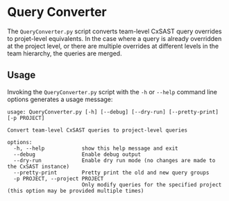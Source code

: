 # Query Converter

The `QueryConverter.py` script converts team-level CxSAST query
overrides to projet-level equivalents. In the case where a query is
already overridden at the project level, or there are multiple
overrides at different levels in the team hierarchy, the queries are
merged.

## Usage

Invoking the `QueryConverter.py` script with the `-h` or `--help`
command line options generates a usage message:

```
usage: QueryConverter.py [-h] [--debug] [--dry-run] [--pretty-print] [-p PROJECT]

Convert team-level CxSAST queries to project-level queries

options:
  -h, --help            show this help message and exit
  --debug               Enable debug output
  --dry-run             Enable dry run mode (no changes are made to the CxSAST instance)
  --pretty-print        Pretty print the old and new query groups
  -p PROJECT, --project PROJECT
                        Only modify queries for the specified project (this option may be provided multiple times)
```
